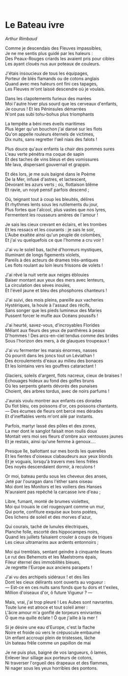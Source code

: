 <a style="color:white; font-style: italic; font-size:smaller;" href="https://www.instagram.com/p/CKg-Skxn6E-/" target="k_role">(acquarelle de Carole Thomas)</a>

# Le Bateau ivre

*Arthur Rimbaud*

Comme je descendais des Fleuves impassibles,<br>
Je ne me sentis plus guidé par les haleurs :<br>
Des Peaux-Rouges criards les avaient pris pour cibles<br>
Les ayant cloués nus aux poteaux de couleurs.<br>

J'étais insoucieux de tous les équipages,<br>
Porteur de blés flamands ou de cotons anglais<br>
Quand avec mes haleurs ont fini ces tapages,<br>
Les Fleuves m'ont laissé descendre où je voulais.<br>

Dans les clapotements furieux des marées<br>
Moi l'autre hiver plus sourd que les cerveaux d'enfants,<br>
Je courus ! Et les Péninsules démarrées<br>
N'ont pas subi tohu-bohus plus triomphants<br>

La tempête a béni mes éveils maritimes<br>
Plus léger qu'un bouchon j'ai dansé sur les flots<br>
Qu'on appelle rouleurs éternels de victimes,<br>
Dix nuits, sans regretter l'œil niais des falots !<br>

Plus douce qu'aux enfants la chair des pommes sures<br>
L'eau verte pénétra ma coque de sapin<br>
Et des taches de vins bleus et des vomissures<br>
Me lava, dispersant gouvernail et grappin.<br>

Et dès lors, je me suis baigné dans le Poème<br>
De la Mer, infusé d'astres, et lactescent,<br>
Dévorant les azurs verts ; où, flottaison blême<br>
Et ravie, un noyé pensif parfois descend ;<br>

Où, teignant tout à coup les bleuités, délires<br>
Et rhythmes lents sous les rutilements du jour,<br>
Plus fortes que l'alcool, plus vastes que nos lyres,<br>
Fermentent les rousseurs amères de l'amour !<br>

Je sais les cieux crevant en éclairs, et les trombes<br>
Et les ressacs et les courants : je sais le soir,<br>
L'Aube exaltée ainsi qu'un peuple de colombes,<br>
Et j'ai vu quelquefois ce que l'homme a cru voir !<br>

J'ai vu le soleil bas, taché d'horreurs mystiques,<br>
Illuminant de longs figements violets,<br>
Pareils à des acteurs de drames très-antiques<br>
Les flots roulant au loin leurs frissons de volets !<br>

J'ai rêvé la nuit verte aux neiges éblouies<br>
Baiser montant aux yeux des mers avec lenteurs,<br>
La circulation des sèves inouïes,<br>
Et l'éveil jaune et bleu des phosphores chanteurs !<br>

J'ai suivi, des mois pleins, pareille aux vacheries<br>
Hystériques, la houle à l'assaut des récifs,<br>
Sans songer que les pieds lumineux des Maries<br>
Pussent forcer le mufle aux Océans poussifs !<br>

J'ai heurté, savez-vous, d'incroyables Florides<br>
Mêlant aux fleurs des yeux de panthères à peaux<br>
D'hommes ! Des arcs-en-ciel tendus comme des brides<br>
Sous l'horizon des mers, à de glauques troupeaux !<br>

J'ai vu fermenter les marais énormes, nasses<br>
Où pourrit dans les joncs tout un Léviathan !<br>
Des écroulements d'eaux au milieu des bonaces<br>
Et les lointains vers les gouffres cataractant !<br>

Glaciers, soleils d'argent, flots nacreux, cieux de braises !<br>
Échouages hideux au fond des golfes bruns<br>
Où les serpents géants dévorés des punaises<br>
Choient, des arbres tordus, avec de noirs parfums !<br>

J'aurais voulu montrer aux enfants ces dorades<br>
Du flot bleu, ces poissons d'or, ces poissons chantants.<br>
— Des écumes de fleurs ont bercé mes dérades<br>
Et d'ineffables vents m'ont ailé par instants.<br>

Parfois, martyr lassé des pôles et des zones,<br>
La mer dont le sanglot faisait mon roulis doux<br>
Montait vers moi ses fleurs d'ombre aux ventouses jaunes<br>
Et je restais, ainsi qu'une femme à genoux....<br>

Presque île, ballottant sur mes bords les querelles<br>
Et les fientes d'oiseaux clabaudeurs aux yeux blonds<br>
Et je voguais, lorsqu'à travers mes liens frêles<br>
Des noyés descendaient dormir, à reculons !<br>

Or moi, bateau perdu sous les cheveux des anses,<br>
Jeté par l'ouragan dans l'éther sans oiseau<br>
Moi dont les Monitors et les voiliers des Hanses<br>
N'auraient pas repêché la carcasse ivre d'eau ;<br>

Libre, fumant, monté de brumes violettes,<br>
Moi qui trouais le ciel rougeoyant comme un mur,<br>
Qui porte, confiture exquise aux bons poètes,<br>
Des lichens de soleil et des morves d'azur,<br>

Qui courais, taché de lunules électriques,<br>
Planche folle, escorté des hippocampes noirs,<br>
Quand les juillets faisaient crouler à coups de triques<br>
Les cieux ultramarins aux ardents entonnoirs ;<br>

Moi qui tremblais, sentant geindre à cinquante lieues<br>
Le rut des Behemots et les Maelstroms épais,<br>
Fileur éternel des immobilités bleues,<br>
Je regrette l'Europe aux anciens parapets !<br>

J'ai vu des archipels sidéraux ! et des îles<br>
Dont les cieux délirants sont ouverts au vogueur :<br>
— Est-ce en ces nuits sans fonds que tu dors et t'exiles,<br>
Million d'oiseaux d'or, ô future Vigueur ? —<br>

Mais, vrai, j'ai trop pleuré ! Les Aubes sont navrantes.<br>
Toute lune est atroce et tout soleil amer :<br>
L'âcre amour m'a gonflé de torpeurs enivrantes<br>
Ô que ma quille éclate ! Ô que j'aille à la mer !<br>

Si je désire une eau d'Europe, c'est la flache<br>
Noire et froide où vers le crépuscule embaumé<br>
Un enfant accroupi plein de tristesses, lâche<br>
Un bateau frêle comme un papillon de mai<br>

Je ne puis plus, baigné de vos langueurs, ô lames,<br>
Enlever leur sillage aux porteurs de cotons,<br>
Ni traverser l'orgueil des drapeaux et des flammes,<br>
Ni nager sous les yeux horribles des pontons.